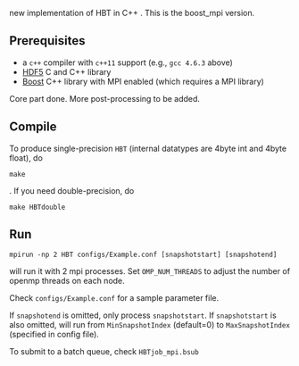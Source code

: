 new implementation of HBT in C++ . This is the boost_mpi version.

## Prerequisites

- a `c++` compiler with `c++11` support (e.g., `gcc 4.6.3` above)
- [HDF5](https://www.hdfgroup.org/) C and C++ library
- [Boost](http://www.boost.org/) C++ library with MPI enabled (which requires a MPI library)

Core part done. More post-processing to be added.

## Compile
To produce single-precision `HBT` (internal datatypes are 4byte int and 4byte float), do

	make

. If you need double-precision, do

    make HBTdouble
 
## Run

    mpirun -np 2 HBT configs/Example.conf [snapshotstart] [snapshotend]

will run it with 2 mpi processes. Set `OMP_NUM_THREADS` to adjust the number of openmp threads on each node.

Check `configs/Example.conf` for a sample parameter file.

If `snapshotend` is omitted, only process `snapshotstart`. If `snapshotstart` is also omitted, will run from `MinSnapshotIndex` (default=0) to `MaxSnapshotIndex` (specified in config file).

To submit to a batch queue, check `HBTjob_mpi.bsub`
